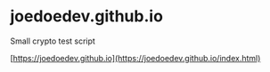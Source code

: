 # joedoedev.github.io
Small crypto test script

[https://joedoedev.github.io](https://joedoedev.github.io/index.html)
